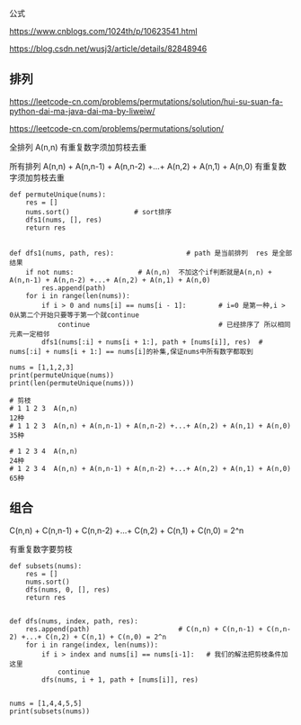 公式

https://www.cnblogs.com/1024th/p/10623541.html

https://blog.csdn.net/wusj3/article/details/82848946

## 排列 

https://leetcode-cn.com/problems/permutations/solution/hui-su-suan-fa-python-dai-ma-java-dai-ma-by-liweiw/

https://leetcode-cn.com/problems/permutations/solution/

全排列 A(n,n)  有重复数字须加剪枝去重

所有排列   A(n,n) + A(n,n-1) + A(n,n-2) +...+ A(n,2) + A(n,1) + A(n,0)  有重复数字须加剪枝去重

```py3
def permuteUnique(nums):
    res = []
    nums.sort()                # sort排序
    dfs1(nums, [], res)
    return res


def dfs1(nums, path, res):                  # path 是当前排列  res 是全部结果
    if not nums:                # A(n,n)  不加这个if判断就是A(n,n) + A(n,n-1) + A(n,n-2) +...+ A(n,2) + A(n,1) + A(n,0)
        res.append(path)                   
    for i in range(len(nums)):
        if i > 0 and nums[i] == nums[i - 1]:        # i=0 是第一种,i > 0从第二个开始只要等于第一个就continue
            continue                                # 已经排序了 所以相同元素一定相邻
        dfs1(nums[:i] + nums[i + 1:], path + [nums[i]], res)  # nums[:i] + nums[i + 1:] == nums[i]的补集,保证nums中所有数字都取到

nums = [1,1,2,3]
print(permuteUnique(nums))
print(len(permuteUnique(nums)))

# 剪枝
# 1 1 2 3  A(n,n)                                                           12种
# 1 1 2 3  A(n,n) + A(n,n-1) + A(n,n-2) +...+ A(n,2) + A(n,1) + A(n,0)      35种

# 1 2 3 4  A(n,n)                                                           24种
# 1 2 3 4  A(n,n) + A(n,n-1) + A(n,n-2) +...+ A(n,2) + A(n,1) + A(n,0)      65种
```

## 组合

C(n,n) + C(n,n-1) + C(n,n-2) +...+ C(n,2) + C(n,1) + C(n,0) = 2^n

有重复数字要剪枝
```py3
def subsets(nums):
    res = []
    nums.sort()
    dfs(nums, 0, [], res)
    return res


def dfs(nums, index, path, res):
    res.append(path)                      # C(n,n) + C(n,n-1) + C(n,n-2) +...+ C(n,2) + C(n,1) + C(n,0) = 2^n
    for i in range(index, len(nums)):
        if i > index and nums[i] == nums[i-1]:   # 我们的解法把剪枝条件加这里
            continue
        dfs(nums, i + 1, path + [nums[i]], res)
        
        
nums = [1,4,4,5,5]
print(subsets(nums))
```
